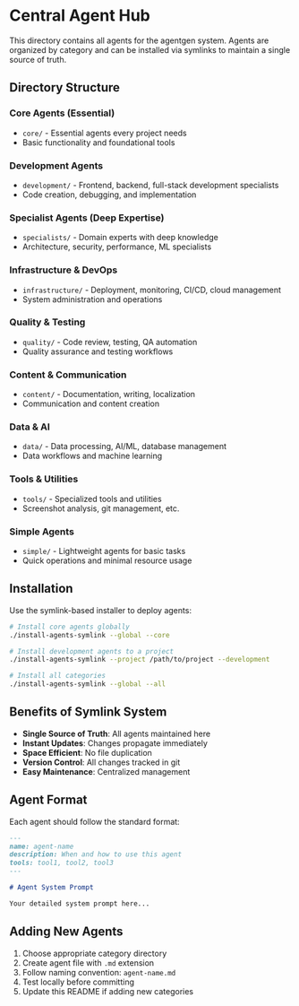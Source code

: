 # Central Agent Hub

This directory contains all agents for the agentgen system. Agents are organized by category and can be installed via symlinks to maintain a single source of truth.

## Directory Structure

### Core Agents (Essential)
- `core/` - Essential agents every project needs
- Basic functionality and foundational tools

### Development Agents
- `development/` - Frontend, backend, full-stack development specialists
- Code creation, debugging, and implementation

### Specialist Agents (Deep Expertise)
- `specialists/` - Domain experts with deep knowledge
- Architecture, security, performance, ML specialists

### Infrastructure & DevOps
- `infrastructure/` - Deployment, monitoring, CI/CD, cloud management
- System administration and operations

### Quality & Testing
- `quality/` - Code review, testing, QA automation
- Quality assurance and testing workflows

### Content & Communication
- `content/` - Documentation, writing, localization
- Communication and content creation

### Data & AI
- `data/` - Data processing, AI/ML, database management
- Data workflows and machine learning

### Tools & Utilities
- `tools/` - Specialized tools and utilities
- Screenshot analysis, git management, etc.

### Simple Agents
- `simple/` - Lightweight agents for basic tasks
- Quick operations and minimal resource usage

## Installation

Use the symlink-based installer to deploy agents:

```bash
# Install core agents globally
./install-agents-symlink --global --core

# Install development agents to a project
./install-agents-symlink --project /path/to/project --development

# Install all categories
./install-agents-symlink --global --all
```

## Benefits of Symlink System

- **Single Source of Truth**: All agents maintained here
- **Instant Updates**: Changes propagate immediately
- **Space Efficient**: No file duplication
- **Version Control**: All changes tracked in git
- **Easy Maintenance**: Centralized management

## Agent Format

Each agent should follow the standard format:

```markdown
---
name: agent-name
description: When and how to use this agent
tools: tool1, tool2, tool3
---

# Agent System Prompt

Your detailed system prompt here...
```

## Adding New Agents

1. Choose appropriate category directory
2. Create agent file with `.md` extension
3. Follow naming convention: `agent-name.md`
4. Test locally before committing
5. Update this README if adding new categories